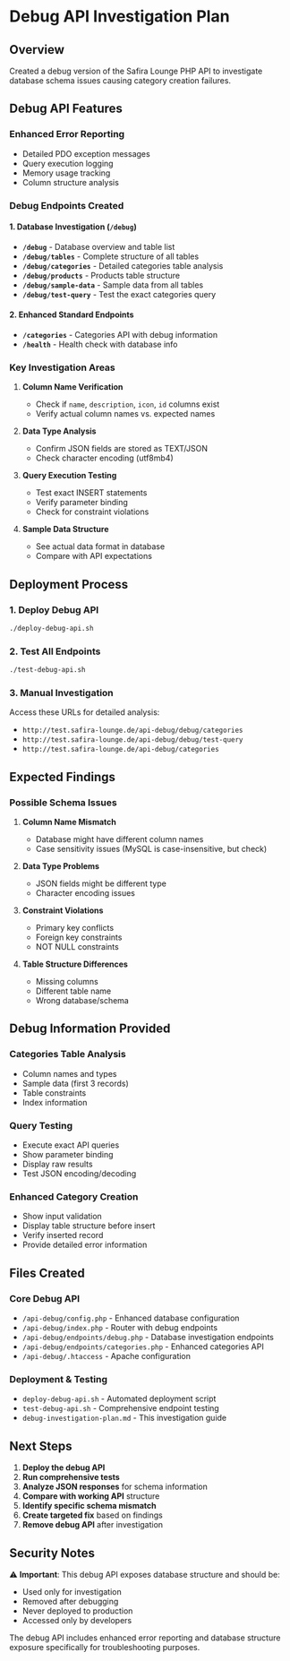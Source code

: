# Debug API Investigation Plan

## Overview
Created a debug version of the Safira Lounge PHP API to investigate database schema issues causing category creation failures.

## Debug API Features

### Enhanced Error Reporting
- Detailed PDO exception messages
- Query execution logging
- Memory usage tracking
- Column structure analysis

### Debug Endpoints Created

#### 1. Database Investigation (`/debug`)
- **`/debug`** - Database overview and table list
- **`/debug/tables`** - Complete structure of all tables
- **`/debug/categories`** - Detailed categories table analysis
- **`/debug/products`** - Products table structure
- **`/debug/sample-data`** - Sample data from all tables
- **`/debug/test-query`** - Test the exact categories query

#### 2. Enhanced Standard Endpoints
- **`/categories`** - Categories API with debug information
- **`/health`** - Health check with database info

### Key Investigation Areas

1. **Column Name Verification**
   - Check if `name`, `description`, `icon`, `id` columns exist
   - Verify actual column names vs. expected names

2. **Data Type Analysis**
   - Confirm JSON fields are stored as TEXT/JSON
   - Check character encoding (utf8mb4)

3. **Query Execution Testing**
   - Test exact INSERT statements
   - Verify parameter binding
   - Check for constraint violations

4. **Sample Data Structure**
   - See actual data format in database
   - Compare with API expectations

## Deployment Process

### 1. Deploy Debug API
```bash
./deploy-debug-api.sh
```

### 2. Test All Endpoints
```bash
./test-debug-api.sh
```

### 3. Manual Investigation
Access these URLs for detailed analysis:
- `http://test.safira-lounge.de/api-debug/debug/categories`
- `http://test.safira-lounge.de/api-debug/debug/test-query`
- `http://test.safira-lounge.de/api-debug/categories`

## Expected Findings

### Possible Schema Issues
1. **Column Name Mismatch**
   - Database might have different column names
   - Case sensitivity issues (MySQL is case-insensitive, but check)

2. **Data Type Problems**
   - JSON fields might be different type
   - Character encoding issues

3. **Constraint Violations**
   - Primary key conflicts
   - Foreign key constraints
   - NOT NULL constraints

4. **Table Structure Differences**
   - Missing columns
   - Different table name
   - Wrong database/schema

## Debug Information Provided

### Categories Table Analysis
- Column names and types
- Sample data (first 3 records)
- Table constraints
- Index information

### Query Testing
- Execute exact API queries
- Show parameter binding
- Display raw results
- Test JSON encoding/decoding

### Enhanced Category Creation
- Show input validation
- Display table structure before insert
- Verify inserted record
- Provide detailed error information

## Files Created

### Core Debug API
- `/api-debug/config.php` - Enhanced database configuration
- `/api-debug/index.php` - Router with debug endpoints
- `/api-debug/endpoints/debug.php` - Database investigation endpoints
- `/api-debug/endpoints/categories.php` - Enhanced categories API
- `/api-debug/.htaccess` - Apache configuration

### Deployment & Testing
- `deploy-debug-api.sh` - Automated deployment script
- `test-debug-api.sh` - Comprehensive endpoint testing
- `debug-investigation-plan.md` - This investigation guide

## Next Steps

1. **Deploy the debug API**
2. **Run comprehensive tests**
3. **Analyze JSON responses** for schema information
4. **Compare with working API** structure
5. **Identify specific schema mismatch**
6. **Create targeted fix** based on findings
7. **Remove debug API** after investigation

## Security Notes

⚠️ **Important**: This debug API exposes database structure and should be:
- Used only for investigation
- Removed after debugging
- Never deployed to production
- Accessed only by developers

The debug API includes enhanced error reporting and database structure exposure specifically for troubleshooting purposes.